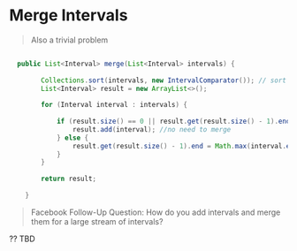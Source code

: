 
# Merge Intervals


> Also a trivial problem

```java

  public List<Interval> merge(List<Interval> intervals) {
        
        Collections.sort(intervals, new IntervalComparator()); // sort intervals by start date
        List<Interval> result = new ArrayList<>();
        
        for (Interval interval : intervals) {
            
            if (result.size() == 0 || result.get(result.size() - 1).end < interval.start) {
                result.add(interval); //no need to merge
            } else {
                result.get(result.size() - 1).end = Math.max(interval.end, result.get(result.size() - 1).end); //merge intervals
            }
        }
        
        return result;
        
    }


```


> Facebook Follow-Up
Question: How do you add intervals and merge them for a large stream of intervals? 

?? TBD